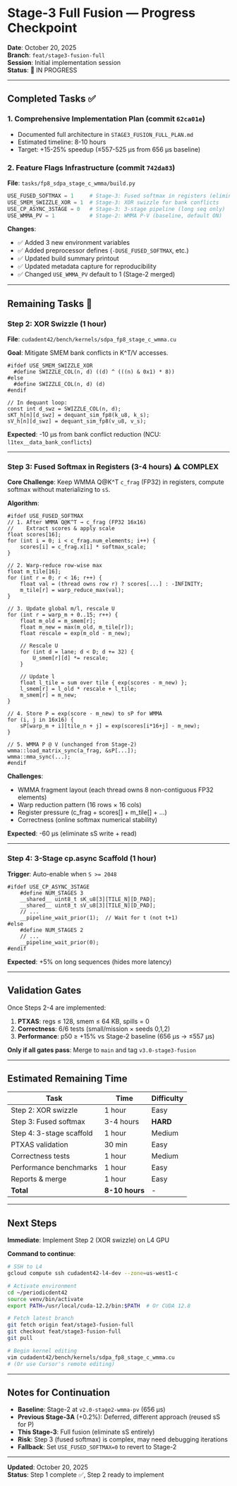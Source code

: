 # Stage-3 Full Fusion — Progress Checkpoint

**Date**: October 20, 2025  
**Branch**: `feat/stage3-fusion-full`  
**Session**: Initial implementation session  
**Status**: 🔄 IN PROGRESS

---

## Completed Tasks ✅

### 1. **Comprehensive Implementation Plan** (commit `62ca01e`)
- Documented full architecture in `STAGE3_FUSION_FULL_PLAN.md`
- Estimated timeline: 8-10 hours
- Target: +15-25% speedup (≤557-525 μs from 656 μs baseline)

### 2. **Feature Flags Infrastructure** (commit `742da83`)

**File**: `tasks/fp8_sdpa_stage_c_wmma/build.py`

```python
USE_FUSED_SOFTMAX = 1     # Stage-3: Fused softmax in registers (eliminate sS)
USE_SMEM_SWIZZLE_XOR = 1  # Stage-3: XOR swizzle for bank conflicts
USE_CP_ASYNC_3STAGE = 0   # Stage-3: 3-stage pipeline (long seq only)
USE_WMMA_PV = 1           # Stage-2: WMMA P·V (baseline, default ON)
```

**Changes**:
- ✅ Added 3 new environment variables
- ✅ Added preprocessor defines (`-DUSE_FUSED_SOFTMAX`, etc.)
- ✅ Updated build summary printout
- ✅ Updated metadata capture for reproducibility
- ✅ Changed `USE_WMMA_PV` default to 1 (Stage-2 merged)

---

## Remaining Tasks 🔄

### Step 2: XOR Swizzle (1 hour)

**File**: `cudadent42/bench/kernels/sdpa_fp8_stage_c_wmma.cu`

**Goal**: Mitigate SMEM bank conflicts in K^T/V accesses.

```cuda
#ifdef USE_SMEM_SWIZZLE_XOR
  #define SWIZZLE_COL(n, d) ((d) ^ (((n) & 0x1) * 8))
#else
  #define SWIZZLE_COL(n, d) (d)
#endif

// In dequant loop:
const int d_swz = SWIZZLE_COL(n, d);
sKT_h[n][d_swz] = dequant_sim_fp8(k_u8, k_s);
sV_h[n][d_swz] = dequant_sim_fp8(v_u8, v_s);
```

**Expected**: -10 μs from bank conflict reduction (NCU: `l1tex__data_bank_conflicts`)

---

### Step 3: Fused Softmax in Registers (3-4 hours) ⚠️ COMPLEX

**Core Challenge**: Keep WMMA Q@K^T `c_frag` (FP32) in registers, compute softmax without materializing to `sS`.

**Algorithm**:

```cuda
#ifdef USE_FUSED_SOFTMAX
// 1. After WMMA Q@K^T → c_frag (FP32 16x16)
//    Extract scores & apply scale
float scores[16];
for (int i = 0; i < c_frag.num_elements; i++) {
    scores[i] = c_frag.x[i] * softmax_scale;
}

// 2. Warp-reduce row-wise max
float m_tile[16];
for (int r = 0; r < 16; r++) {
    float val = (thread owns row r) ? scores[...] : -INFINITY;
    m_tile[r] = warp_reduce_max(val);
}

// 3. Update global m/l, rescale U
for (int r = warp_m + 0..15; r++) {
    float m_old = m_smem[r];
    float m_new = max(m_old, m_tile[r]);
    float rescale = exp(m_old - m_new);
    
    // Rescale U
    for (int d = lane; d < D; d += 32) {
        U_smem[r][d] *= rescale;
    }
    
    // Update l
    float l_tile = sum over tile { exp(scores - m_new) };
    l_smem[r] = l_old * rescale + l_tile;
    m_smem[r] = m_new;
}

// 4. Store P = exp(score - m_new) to sP for WMMA
for (i, j in 16x16) {
    sP[warp_m + i][tile_n + j] = exp(scores[i*16+j] - m_new);
}

// 5. WMMA P @ V (unchanged from Stage-2)
wmma::load_matrix_sync(a_frag, &sP[...]);
wmma::mma_sync(...);
#endif
```

**Challenges**:
- WMMA fragment layout (each thread owns 8 non-contiguous FP32 elements)
- Warp reduction pattern (16 rows × 16 cols)
- Register pressure (c_frag + scores[] + m_tile[] + ...)
- Correctness (online softmax numerical stability)

**Expected**: -60 μs (eliminate sS write + read)

---

### Step 4: 3-Stage cp.async Scaffold (1 hour)

**Trigger**: Auto-enable when `S >= 2048`

```cuda
#ifdef USE_CP_ASYNC_3STAGE
    #define NUM_STAGES 3
    __shared__ uint8_t sK_u8[3][TILE_N][D_PAD];
    __shared__ uint8_t sV_u8[3][TILE_N][D_PAD];
    // ...
    __pipeline_wait_prior(1);  // Wait for t (not t+1)
#else
    #define NUM_STAGES 2
    // ...
    __pipeline_wait_prior(0);
#endif
```

**Expected**: +5% on long sequences (hides more latency)

---

## Validation Gates

Once Steps 2-4 are implemented:

1. **PTXAS**: regs ≤ 128, smem ≤ 64 KB, spills = 0
2. **Correctness**: 6/6 tests (small/mission × seeds 0,1,2)
3. **Performance**: p50 ≥ +15% vs Stage-2 baseline (656 μs → ≤557 μs)

**Only if all gates pass**: Merge to `main` and tag `v3.0-stage3-fusion`

---

## Estimated Remaining Time

| Task | Time | Difficulty |
|------|------|------------|
| Step 2: XOR swizzle | 1 hour | Easy |
| Step 3: Fused softmax | 3-4 hours | **HARD** |
| Step 4: 3-stage scaffold | 1 hour | Medium |
| PTXAS validation | 30 min | Easy |
| Correctness tests | 1 hour | Medium |
| Performance benchmarks | 1 hour | Easy |
| Reports & merge | 1 hour | Easy |
| **Total** | **8-10 hours** | - |

---

## Next Steps

**Immediate**: Implement Step 2 (XOR swizzle) on L4 GPU

**Command to continue**:
```bash
# SSH to L4
gcloud compute ssh cudadent42-l4-dev --zone=us-west1-c

# Activate environment
cd ~/periodicdent42
source venv/bin/activate
export PATH=/usr/local/cuda-12.2/bin:$PATH  # Or CUDA 12.8

# Fetch latest branch
git fetch origin feat/stage3-fusion-full
git checkout feat/stage3-fusion-full
git pull

# Begin kernel editing
vim cudadent42/bench/kernels/sdpa_fp8_stage_c_wmma.cu
# (Or use Cursor's remote editing)
```

---

## Notes for Continuation

- **Baseline**: Stage-2 at `v2.0-stage2-wmma-pv` (656 μs)
- **Previous Stage-3A** (+0.2%): Deferred, different approach (reused sS for P)
- **This Stage-3**: Full fusion (eliminate sS entirely)
- **Risk**: Step 3 (fused softmax) is complex, may need debugging iterations
- **Fallback**: Set `USE_FUSED_SOFTMAX=0` to revert to Stage-2

---

**Updated**: October 20, 2025  
**Status**: Step 1 complete ✅, Step 2 ready to implement
